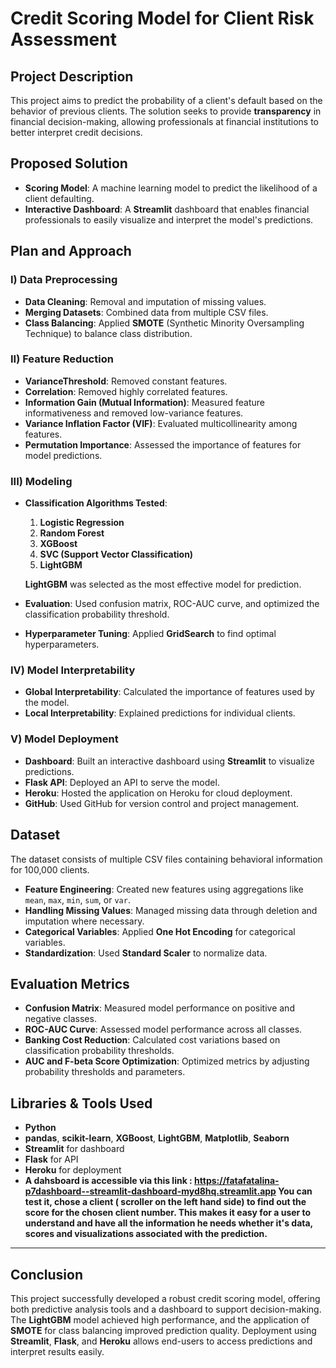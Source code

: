 
# Credit Scoring Model for Client Risk Assessment

## Project Description
This project aims to predict the probability of a client's default based on the behavior of previous clients. The solution seeks to provide **transparency** in financial decision-making, allowing professionals at financial institutions to better interpret credit decisions.

## Proposed Solution
- **Scoring Model**: A machine learning model to predict the likelihood of a client defaulting.
- **Interactive Dashboard**: A **Streamlit** dashboard that enables financial professionals to easily visualize and interpret the model's predictions.

## Plan and Approach
### I) Data Preprocessing
- **Data Cleaning**: Removal and imputation of missing values.
- **Merging Datasets**: Combined data from multiple CSV files.
- **Class Balancing**: Applied **SMOTE** (Synthetic Minority Oversampling Technique) to balance class distribution.

### II) Feature Reduction
- **VarianceThreshold**: Removed constant features.
- **Correlation**: Removed highly correlated features.
- **Information Gain (Mutual Information)**: Measured feature informativeness and removed low-variance features.
- **Variance Inflation Factor (VIF)**: Evaluated multicollinearity among features.
- **Permutation Importance**: Assessed the importance of features for model predictions.

### III) Modeling
- **Classification Algorithms Tested**:
  1. **Logistic Regression**
  2. **Random Forest**
  3. **XGBoost**
  4. **SVC (Support Vector Classification)**
  5. **LightGBM**
  
  **LightGBM** was selected as the most effective model for prediction.

- **Evaluation**: Used confusion matrix, ROC-AUC curve, and optimized the classification probability threshold.
- **Hyperparameter Tuning**: Applied **GridSearch** to find optimal hyperparameters.

### IV) Model Interpretability
- **Global Interpretability**: Calculated the importance of features used by the model.
- **Local Interpretability**: Explained predictions for individual clients.

### V) Model Deployment
- **Dashboard**: Built an interactive dashboard using **Streamlit** to visualize predictions.
- **Flask API**: Deployed an API to serve the model.
- **Heroku**: Hosted the application on Heroku for cloud deployment.
- **GitHub**: Used GitHub for version control and project management.

## Dataset
The dataset consists of multiple CSV files containing behavioral information for 100,000 clients.

- **Feature Engineering**: Created new features using aggregations like `mean`, `max`, `min`, `sum`, or `var`.
- **Handling Missing Values**: Managed missing data through deletion and imputation where necessary.
- **Categorical Variables**: Applied **One Hot Encoding** for categorical variables.
- **Standardization**: Used **Standard Scaler** to normalize data.

## Evaluation Metrics
- **Confusion Matrix**: Measured model performance on positive and negative classes.
- **ROC-AUC Curve**: Assessed model performance across all classes.
- **Banking Cost Reduction**: Calculated cost variations based on classification probability thresholds.
- **AUC and F-beta Score Optimization**: Optimized metrics by adjusting probability thresholds and parameters.

## Libraries & Tools Used
- **Python** 
- **pandas**, **scikit-learn**, **XGBoost**, **LightGBM**, **Matplotlib**, **Seaborn**
- **Streamlit** for dashboard
- **Flask** for API
- **Heroku** for deployment
- **A dahsboard is accessible via this link : https://fatafatalina-p7dashboard--streamlit-dashboard-myd8hq.streamlit.app You can test it, chose a client ( scroller on the left hand side) to find out the score for the chosen client number. This makes it easy for a user to understand and have all the information he needs whether it's data, scores and visualizations associated with the prediction.**
---

## Conclusion
This project successfully developed a robust credit scoring model, offering both predictive analysis tools and a dashboard to support decision-making. The **LightGBM** model achieved high performance, and the application of **SMOTE** for class balancing improved prediction quality. Deployment using **Streamlit**, **Flask**, and **Heroku** allows end-users to access predictions and interpret results easily.

